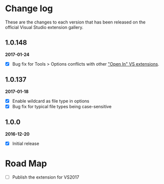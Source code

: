 # Change log

These are the changes to each version that has been released on the official Visual Studio extension gallery.

## 1.0.148

**2017-01-24** <!--19:00 UK / 19:00 UTC-->

- [x] Bug fix for Tools > Options conflicts with other ["Open In" VS extensions](https://marketplace.visualstudio.com/search?term=trevellick&target=VS&sortBy=Relevance).

## 1.0.137

**2017-01-18** <!--21:00 UK / 21:00 UTC-->

- [x] Enable wildcard as file type in options
- [x] Bug fix for typical file types being case-sensitive

## 1.0.0

**2016-12-20** <!--21:30 UK / 21:00 UTC-->

- [x] Initial release

# Road Map

- [ ] Publish the extension for VS2017    

<!--
- [ ] Add 'Open in Altova XML spy' to the right click context menu within the IDE text editor
- [ ] Add 'Open in Altova XML spy' to the right click context menu for tabs in the tabwell
-->
